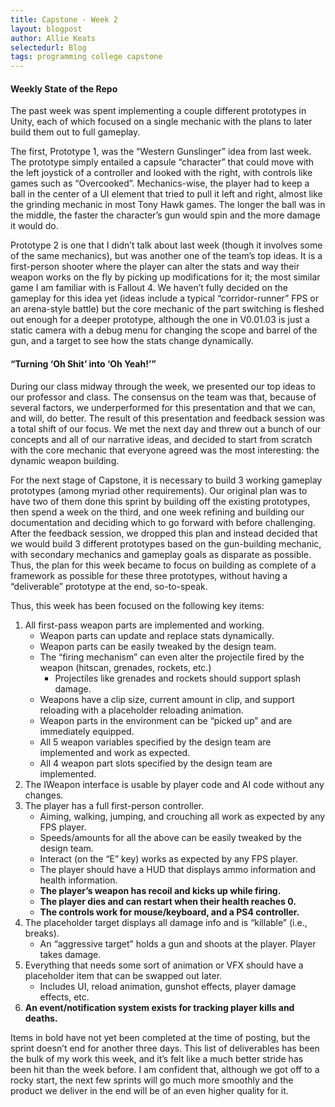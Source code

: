 ```yaml
---
title: Capstone - Week 2
layout: blogpost
author: Allie Keats
selectedurl: Blog
tags: programming college capstone
---
```

#### Weekly State of the Repo

The past week was spent implementing a couple different prototypes in Unity, each of which focused on a single mechanic with the plans to later build them out to full gameplay.

<!--more-->

The first, Prototype 1, was the “Western Gunslinger” idea from last week. The prototype simply entailed a capsule “character” that could move with the left joystick of a controller and looked with the right, with controls like games such as “Overcooked”. Mechanics-wise, the player had to keep a ball in the center of a UI element that tried to pull it left and right, almost like the grinding mechanic in most Tony Hawk games. The longer the ball was in the middle, the faster the character’s gun would spin and the more damage it would do.

Prototype 2 is one that I didn’t talk about last week (though it involves some of the same mechanics), but was another one of the team’s top ideas. It is a first-person shooter where the player can alter the stats and way their weapon works on the fly by picking up modifications for it; the most similar game I am familiar with is Fallout 4. We haven’t fully decided on the gameplay for this idea yet (ideas include a typical “corridor-runner” FPS or an arena-style battle) but the core mechanic of the part switching is fleshed out enough for a deeper prototype, although the one in V0.01.03 is just a static camera with a debug menu for changing the scope and barrel of the gun, and a target to see how the stats change dynamically.

#### “Turning ‘Oh Shit’ into ‘Oh Yeah!’”

During our class midway through the week, we presented our top ideas to our professor and class. The consensus on the team was that, because of several factors, we underperformed for this presentation and that we can, and will, do better. The result of this presentation and feedback session was a total shift of our focus. We met the next day and threw out a bunch of our concepts and all of our narrative ideas, and decided to start from scratch with the core mechanic that everyone agreed was the most interesting: the dynamic weapon building.

For the next stage of Capstone, it is necessary to build 3 working gameplay prototypes (among myriad other requirements). Our original plan was to have two of them done this sprint by building off the existing prototypes, then spend a week on the third, and one week refining and building our documentation and deciding which to go forward with before challenging. After the feedback session, we dropped this plan and instead decided that we would build 3 different prototypes based on the gun-building mechanic, with secondary mechanics and gameplay goals as disparate as possible. Thus, the plan for this week became to focus on building as complete of a framework as possible for these three prototypes, without having a “deliverable” prototype at the end, so-to-speak.

Thus, this week has been focused on the following key items:

1. All first-pass weapon parts are implemented and working.
    * Weapon parts can update and replace stats dynamically.
    * Weapon parts can be easily tweaked by the design team.
    * The “firing mechanism” can even alter the projectile fired by the weapon (hitscan, grenades, rockets, etc.)
        * Projectiles like grenades and rockets should support splash damage.
    * Weapons have a clip size, current amount in clip, and support reloading with a placeholder reloading animation.
    * Weapon parts in the environment can be “picked up” and are immediately equipped.
    * All 5 weapon variables specified by the design team are implemented and work as expected.
    * All 4 weapon part slots specified by the design team are implemented.
2. The IWeapon interface is usable by player code and AI code without any changes.
3. The player has a full first-person controller.
    * Aiming, walking, jumping, and crouching all work as expected by any FPS player.
    * Speeds/amounts for all the above can be easily tweaked by the design team.
    * Interact (on the “E” key) works as expected by any FPS player.
    * The player should have a HUD that displays ammo information and health information.
    * **The player’s weapon has recoil and kicks up while firing.**
    * **The player dies and can restart when their health reaches 0.**
    * **The controls work for mouse/keyboard, and a PS4 controller.**
4. The placeholder target displays all damage info and is “killable” (i.e., breaks).
    * An “aggressive target” holds a gun and shoots at the player. Player takes damage.
5. Everything that needs some sort of animation or VFX should have a placeholder item that can be swapped out later.
    * Includes UI, reload animation, gunshot effects, player damage effects, etc.
6. **An event/notification system exists for tracking player kills and deaths.**

Items in bold have not yet been completed at the time of posting, but the sprint doesn’t end for another three days. This list of deliverables has been the bulk of my work this week, and it’s felt like a much better stride has been hit than the week before. I am confident that, although we got off to a rocky start, the next few sprints will go much more smoothly and the product we deliver in the end will be of an even higher quality for it.
